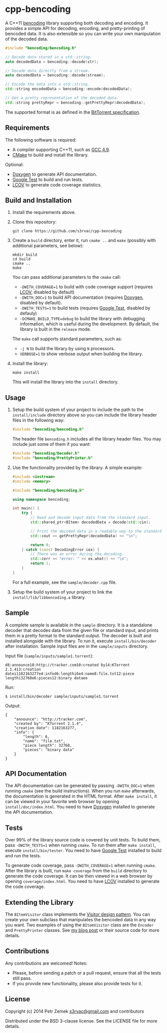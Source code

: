 cpp-bencoding
=============

A C++11 [bencoding](http://en.wikipedia.org/wiki/Bencode) library supporting
both decoding and encoding. It provides a simple API for decoding, encoding,
and pretty-printing of bencoded data. It is also extensible so you can write
your own manipulation of the decoded data.

``` cpp
#include "bencoding/bencoding.h"

// Decode data stored in a std::string.
auto decodedData = bencoding::decode(str);

// Decode data directly from a stream.
auto decodedData = bencoding::decode(stream);

// Encode the data into a std::string.
std::string encodedData = bencoding::encode(decodedData);

// Get a pretty representation of the decoded data.
std::string prettyRepr = bencoding::getPrettyRepr(decodedData);
```

The supported format is as defined in the [BitTorrent
specification](https://wiki.theory.org/BitTorrentSpecification#Bencoding).

Requirements
------------

The following software is required:
* A compiler supporting C++11, such as [GCC 4.9](https://gcc.gnu.org/).
* [CMake](http://www.cmake.org/) to build and install the library.

Optional:
* [Doxygen](http://www.doxygen.org/) to generate API documentation.
* [Google Test](https://code.google.com/p/googletest/) to build and run tests.
* [LCOV](http://ltp.sourceforge.net/coverage/lcov.php) to generate code
  coverage statistics.

Build and Installation
----------------------

1. Install the requirements above.
2. Clone this repository:

    ```
    git clone https://github.com/s3rvac/cpp-bencoding
    ```

3. Create a `build` directory, enter it, run `cmake ..` and `make` (possibly
   with additional parameters, see below):

    ```
    mkdir build
    cd build
    cmake ..
    make
    ```

   You can pass additional parameters to the `cmake` call:
   * `-DWITH_COVERAGE=1` to build with code coverage support (requires
     [LCOV](http://ltp.sourceforge.net/coverage/lcov.php), disabled by default)
   * `-DWITH_DOC=1` to build API documentation (requires
     [Doxygen](http://www.doxygen.org/), disabled by default).
   * `-DWITH_TESTS=1` to build tests (requires [Google
     Test](https://code.google.com/p/googletest/), disabled by defauly)
   * `-DCMAKE_BUILD_TYPE=debug` to build the library with debugging
     information, which is useful during the development. By default, the
     library is built in the `release` mode.

   The `make` call supports standard parameters, such as:
   * `-j N` to build the library by using `N` processors.
   * `VERBOSE=1` to show verbose output when building the library.
4. Install the library:

    ```
    make install
    ```

   This will install the library into the `install` directory.

Usage
-----

1. Setup the build system of your project to include the path to the
   `install/include` directory above so you can include the library header
   files in the following way:

    ``` cpp
    #include "bencoding/bencoding.h"
    ```

   The header file `bencoding.h` includes all the library header files. You may
   include just some of them if you want:

    ``` cpp
    #include "bencoding/Decoder.h"
    #include "bencoding/PrettyPrinter.h"
    ```

2. Use the functionality provided by the library. A simple example:

    ``` cpp
    #include <iostream>
    #include <memory>

    #include "bencoding/bencoding.h"

    using namespace bencoding;

    int main() {
        try {
            // Read and decode input data from the standard input.
            std::shared_ptr<BItem> decodedData = decode(std::cin);

            // Print the decoded data in a readable way to the standard output.
            std::cout << getPrettyRepr(decodedData) << "\n";

            return 0;
        } catch (const DecodingError &ex) {
            // There was an error during the decoding.
            std::cerr << "error: " << ex.what() << "\n";
            return 1;
        }
    }
    ```

    For a full example, see the `sample/decoder.cpp` file.

3. Setup the build system of your project to link the
   `install/lib/libbencoding.a` library.

Sample
------

A complete sample is available in the `sample` directory. It is a standalone
decoder that decodes data from the given file or standard input, and prints
them in a pretty format to the standard output. The decoder is built and
installed alongside with the library. To run it, execute `install/bin/decoder`
after installation. Sample input files are in the `sample/inputs` directory.

Input file (`sample/inputs/sample1.torrent`):
```
d8:announce18:http://tracker.com10:created by14:KTorrent 2.1.413:creation datei1182163277e4:infod6:lengthi6e4:name8:file.txt12:piece lengthi32768e6:pieces12:binary dataee
```

Run:
```
$ install/bin/decoder sample/inputs/sample1.torrent
```

Output:
```
{
    "announce": "http://tracker.com",
    "created by": "KTorrent 2.1.4",
    "creation date": 1182163277,
    "info": {
        "length": 6,
        "name": "file.txt",
        "piece length": 32768,
        "pieces": "binary data"
    }
}
```

API Documentation
-----------------

The API documentation can be generated by passing `-DWITH_DOC=1` when running
`cmake` (see the build instructions). When you run `make` afterwards, the
documentation is generated in the HTML format. After `make install`, it can be
viewed in your favorite web browser by opening `install/doc/index.html`. You
need to have [Doxygen](http://www.doxygen.org/) installed to generate the API
documentation.

Tests
-----

Over 99% of the library source code is covered by unit tests. To build them,
pass `-DWITH_TESTS=1` when running `cmake`. To run them after `make install`,
execute `install/bin/tester`. You need to have [Google
Test](https://code.google.com/p/googletest/) installed to build and run the
tests.

To generate code coverage, pass `-DWITH_COVERAGE=1` when running `cmake`. After
the library is built, run `make coverage` from the `build` directory to
generate the code coverage. It can be then viewed in a web browser by opening
`coverage/index.html`. You need to have
[LCOV](http://ltp.sourceforge.net/coverage/lcov.php) installed to generate the
code coverage.

Extending the Library
---------------------

The `BItemVisitor` class implements the [Visitor design
pattern](http://en.wikipedia.org/wiki/Visitor_pattern). You can create your own
subclass that manipulates the bencoded data in any way you want. Two examples
of using the `BItemVisitor` class are the `Encoder` and `PrettyPrinter`
classes. See [my blog
post](http://petrzemek.net/blog/2014/09/14/cpp-bencoding-new-cpp11-bencoding-library/)
or their source code for more details.

Contributions
-------------

Any contributions are welcomed! Notes:
* Please, before sending a patch or a pull request, ensure that all the tests
  still pass.
* If you provide new functionality, please also provide tests for it.

License
-------

Copyright (c) 2014 Petr Zemek <s3rvac@gmail.com> and contributors

Distributed under the BSD 3-clause license. See the LICENSE file for more
details.
